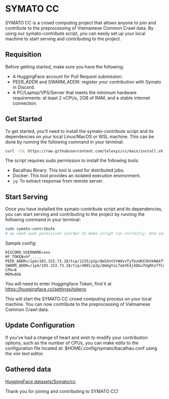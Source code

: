 # SYMATO CC
SYMATO CC is a crowd computing project that allows anyone to join and contribute to the preprocessing of Vietnamese Common Crawl data. By using our symato-contribute script, you can easily set up your local machine to start serving and contributing to the project.

## Requisition

Before getting started, make sure you have the following:

- A HuggingFace account for Pull Request submission.
- PEER_ADDR and SWARM_ADDR: register your contribution with Symato in Discord.
- A PC/Laptop/VPS/Server that meets the minimum hardware requirements: at least 2 vCPUs, 2GB of RAM, and a stable internet connection.

## Get Started
To get started, you’ll need to install the symato-contribute script and its dependencies on your local Linux/MacOS or WSL machine. This can be done by running the following command in your terminal:

```bash
curl -sSL https://raw.githubusercontent.com/telexyz/cc/main/install.sh | bash
```

The script requires sudo permission to install the following tools:

- Bacalhau Binary: This tool is used for distributed jobs.
- Docker: This tool provides an isolated execution environment.
- `jq`: To extract response from remote server.

## Start Serving
Once you have installed the symato-contribute script and its dependencies, you can start serving and contributing to the project by running the following command in your terminal:

```bash
sudo symato-contribute
# we need sudo permission inorder to make script run correctly. And sometime the script use most of CPUs to process text.
```

Sample config:
```
DISCORD_USERNAME=xxx
HF_TOKEN=hf_....
PEER_ADDR=/ip4/103.153.73.18/tcp/1235/p2p/QmSXnt5YWdvvTyTbzUKX3bVkNAXfY1u5a2dRtXuP44fjEF
SWARM_ADDR=/ip4/103.153.73.18/tcp/4001/p2p/QmbgtvLTaGYE4j4QGu7UgRhzffCq6YWQ7e7Xkc3QqWhtSt
CPU=8
MEM=8Gb
```

You will need to enter Huggingface Token, find it at https://huggingface.co/settings/tokens

This will start the SYMATO CC crowd computing process on your local machine. You can now contribute to the preprocessing of Vietnamese Common Crawl data.
## Update Configuration

If you've had a change of heart and wish to modify your contribution options, such as the number of CPUs, you can make edits to the configuration file located at: $HOME/.config/symato/bacalhau.conf using the vim text editor.

## Gathered data
[HuggingFace datasets/Symato/cc](https://huggingface.co/datasets/Symato/cc/viewer/Symato--cc)

Thank you for joining and contributing to SYMATO CC!
